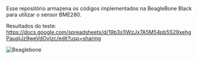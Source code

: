 Esse repositório armazena os códigos implementados na BeagleBone Black para utilizar o sensor BME280.

Resultados do teste:
https://docs.google.com/spreadsheets/d/19b3s1lWzJx7A5M54pb5S29xehgPauqIJz9weVdOvIzc/edit?usp=sharing

![Beaglebone](https://iili.io/HLRa3tj.png)
